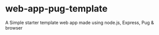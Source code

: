 # web-app-pug-template
A Simple starter template web app made using node.js, Express, Pug &amp; browser
